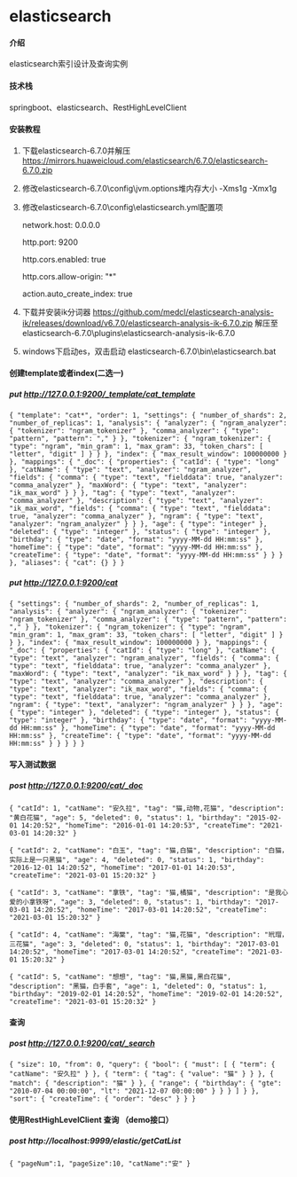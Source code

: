 # elasticsearch

#### 介绍
elasticsearch索引设计及查询实例

#### 技术栈
springboot、elasticsearch、RestHighLevelClient


#### 安装教程
1.  下载elasticsearch-6.7.0并解压
https://mirrors.huaweicloud.com/elasticsearch/6.7.0/elasticsearch-6.7.0.zip

2.  修改elasticsearch-6.7.0\config\jvm.options堆内存大小
-Xms1g
-Xmx1g

3.  修改elasticsearch-6.7.0\config\elasticsearch.yml配置项

    network.host: 0.0.0.0

    http.port: 9200

    http.cors.enabled: true

    http.cors.allow-origin: "*"

    action.auto_create_index: true

4.  下载并安装ik分词器
https://github.com/medcl/elasticsearch-analysis-ik/releases/download/v6.7.0/elasticsearch-analysis-ik-6.7.0.zip
解压至elasticsearch-6.7.0\plugins\elasticsearch-analysis-ik-6.7.0

5.  windows下启动es，双击启动
elasticsearch-6.7.0\bin\elasticsearch.bat


#### 创建template或者index(二选一)
##### put http://127.0.0.1:9200/_template/cat_template

`
{
    "template": "cat*",
    "order": 1,
    "settings": {
        "number_of_shards": 2,
        "number_of_replicas": 1,
        "analysis": {
            "analyzer": {
                "ngram_analyzer": {
                    "tokenizer": "ngram_tokenizer"
                },
                "comma_analyzer": {
                    "type": "pattern",
                    "pattern": ","
                }
            },
            "tokenizer": {
                "ngram_tokenizer": {
                    "type": "ngram",
                    "min_gram": 1,
                    "max_gram": 33,
                    "token_chars": [
                        "letter",
                        "digit"
                    ]
                }
            }
        },
        "index": {
            "max_result_window": 100000000
        }
    },
    "mappings": {
        "_doc": {
            "properties": {
                "catId": {
                    "type": "long"
                },
                "catName": {
                    "type": "text",
                    "analyzer": "ngram_analyzer",
                    "fields": {
                        "comma": {
                            "type": "text",
                            "fielddata": true,
                            "analyzer": "comma_analyzer"
                        },
                        "maxWord": {
                            "type": "text",
                            "analyzer": "ik_max_word"
                        }
                    }
                },
                "tag": {
                    "type": "text",
                    "analyzer": "comma_analyzer"
                },
                "description": {
                    "type": "text",
                    "analyzer": "ik_max_word",
                    "fields": {
                        "comma": {
                            "type": "text",
                            "fielddata": true,
                            "analyzer": "comma_analyzer"
                        },
                        "ngram": {
                            "type": "text",
                            "analyzer": "ngram_analyzer"
                        }
                    }
                },
                "age": {
                    "type": "integer"
                },
                "deleted": {
                    "type": "integer"
                },
                "status": {
                    "type": "integer"
                },
                "birthday": {
                    "type": "date",
                    "format": "yyyy-MM-dd HH:mm:ss"
                },
                "homeTime": {
                    "type": "date",
                    "format": "yyyy-MM-dd HH:mm:ss"
                },
                "createTime": {
                    "type": "date",
                    "format": "yyyy-MM-dd HH:mm:ss"
                }
            }
        }
    },
    "aliases": {
        "cat": {}
    }
}
`

##### put http://127.0.0.1:9200/cat

`
{
    "settings": {
        "number_of_shards": 2,
        "number_of_replicas": 1,
        "analysis": {
            "analyzer": {
                "ngram_analyzer": {
                    "tokenizer": "ngram_tokenizer"
                },
                "comma_analyzer": {
                    "type": "pattern",
                    "pattern": ","
                }
            },
            "tokenizer": {
                "ngram_tokenizer": {
                    "type": "ngram",
                    "min_gram": 1,
                    "max_gram": 33,
                    "token_chars": [
                        "letter",
                        "digit"
                    ]
                }
            }
        },
        "index": {
            "max_result_window": 100000000
        }
    },
    "mappings": {
        "_doc": {
            "properties": {
                "catId": {
                    "type": "long"
                },
                "catName": {
                    "type": "text",
                    "analyzer": "ngram_analyzer",
                    "fields": {
                        "comma": {
                            "type": "text",
                            "fielddata": true,
                            "analyzer": "comma_analyzer"
                        },
                        "maxWord": {
                            "type": "text",
                            "analyzer": "ik_max_word"
                        }
                    }
                },
                "tag": {
                    "type": "text",
                    "analyzer": "comma_analyzer"
                },
                "description": {
                    "type": "text",
                    "analyzer": "ik_max_word",
                    "fields": {
                        "comma": {
                            "type": "text",
                            "fielddata": true,
                            "analyzer": "comma_analyzer"
                        },
                        "ngram": {
                            "type": "text",
                            "analyzer": "ngram_analyzer"
                        }
                    }
                },
                "age": {
                    "type": "integer"
                },
                "deleted": {
                    "type": "integer"
                },
                "status": {
                    "type": "integer"
                },
                "birthday": {
                    "type": "date",
                    "format": "yyyy-MM-dd HH:mm:ss"
                },
                "homeTime": {
                    "type": "date",
                    "format": "yyyy-MM-dd HH:mm:ss"
                },
                "createTime": {
                    "type": "date",
                    "format": "yyyy-MM-dd HH:mm:ss"
                }
            }
        }
    }
}
`
#### 写入测试数据
##### post http://127.0.0.1:9200/cat/_doc

`{
     "catId": 1,
     "catName": "安久拉",
     "tag": "猫,动物,花猫",
     "description": "黄白花猫",
     "age": 5,
     "deleted": 0,
     "status": 1,
     "birthday": "2015-02-01 14:20:52",
     "homeTime": "2016-01-01 14:20:53",
     "createTime": "2021-03-01 14:20:32"
 }`
 
 `{
      "catId": 2,
      "catName": "白玉",
      "tag": "猫,白猫",
      "description": "白猫，实际上是一只黑猫",
      "age": 4,
      "deleted": 0,
      "status": 1,
      "birthday": "2016-12-01 14:20:52",
      "homeTime": "2017-01-01 14:20:53",
      "createTime": "2021-03-01 15:20:32"
  }`

 `{
      "catId": 3,
      "catName": "拿铁",
      "tag": "猫,橘猫",
      "description": "是我心爱的小拿铁呀",
      "age": 3,
      "deleted": 0,
      "status": 1,
      "birthday": "2017-03-01 14:20:52",
      "homeTime": "2017-03-01 14:20:52",
      "createTime": "2021-03-01 15:20:32"
  }`
  
   `{
        "catId": 4,
        "catName": "海棠",
        "tag": "猫,花猫",
        "description": "玳瑁，三花猫",
        "age": 3,
        "deleted": 0,
        "status": 1,
        "birthday": "2017-03-01 14:20:52",
        "homeTime": "2017-03-01 14:20:52",
        "createTime": "2021-03-01 15:20:32"
    }`
    
  `{
        "catId": 5,
        "catName": "想想",
        "tag": "猫,黑猫,黑白花猫",
        "description": "黑猫，白手套",
        "age": 1,
        "deleted": 0,
        "status": 1,
        "birthday": "2019-02-01 14:20:52",
        "homeTime": "2019-02-01 14:20:52",
        "createTime": "2021-03-01 15:20:32"
    }`
#### 查询
##### post http://127.0.0.1:9200/cat/_search

`
{
    "size": 10,
    "from": 0,
    "query": {
        "bool": {
            "must": [
                {
                    "term": {
                        "catName": "安久拉"
                    }
                },
                {
                    "term": {
                        "tag": {
                            "value": "猫"
                        }
                    }
                },
                {
                    "match": {
                        "description": "猫"
                    }
                },
                {
                    "range": {
                        "birthday": {
                            "gte": "2010-07-04 00:00:00",
                            "lt": "2021-12-07 00:00:00"
                        }
                    }
                }
            ]
        }
    },
    "sort": {
        "createTime": {
            "order": "desc"
        }
    }
}
`

#### 使用RestHighLevelClient 查询 （demo接口）
##### post http://localhost:9999/elastic/getCatList

`
{
     "pageNum":1,
     "pageSize":10,
     "catName":"安"
 }
`
